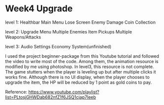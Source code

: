 # Week4 Upgrade

level 1:
Healthbar
Main Menu
Lose Screen
Enemy Damage
Coin Collection

level 2:
Upgrade Menu
Multiple Enemies
Item Pickups
Multiple Weapons/Attacks

level 3:
Audio Settings
Economy System(unfinished)

I used the project beginner-package from this Youtube tutorial and followed the video to write most of the code. 
Among them, the animation resource is modified by me using photoshop. In level3, this resource is not complete. 
The game stutters when the player is leveling up but after multiple clicks it works fine. 
Although there is no UI display, when the player chooses to upgrade the item, the HP will be reduced by 1 point as gold coins to pay.

Reference: https://www.youtube.com/playlist?list=PLtosjGHWDab682nfZ1f6JSQ1cjap7Ieeb
